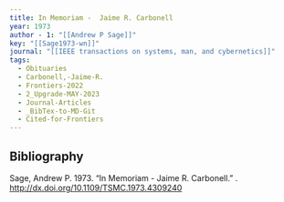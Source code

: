 ```yaml
---
title: In Memoriam -  Jaime R. Carbonell
year: 1973
author - 1: "[[Andrew P Sage]]"
key: "[[Sage1973-wn]]"
journal: "[[IEEE transactions on systems, man, and cybernetics]]"
tags:
  - Obituaries
  - Carbonell,-Jaime-R.
  - Frontiers-2022
  - 2_Upgrade-MAY-2023
  - Journal-Articles
  - _BibTex-to-MD-Git
  - Cited-for-Frontiers
---
```


## Bibliography
Sage, Andrew P. 1973. “In Memoriam -  Jaime R. Carbonell.” . http://dx.doi.org/10.1109/TSMC.1973.4309240